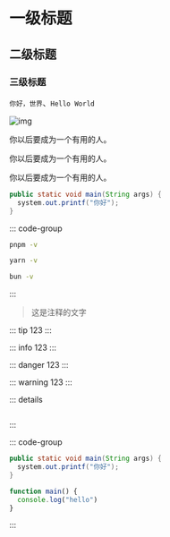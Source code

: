 # 一级标题

<Update/>

## 二级标题

### 三级标题

`你好，世界`、`Hello World`

![img](https://vitepress.yiov.top/img_test.jpg)

<xgplayer url="https://vitepress.yiov.top/lol.mp4" poster="" />

<LinkCard url="https://vitepress.yiov.top/" title="Vitepress中文搭建教程" description="https://vitepress.yiov.top/" logo="https://vitepress.yiov.top/logo.png"/>

你以后要成为一个<span class="marker-evy">有用的人</span>。

你以后要成为一个<span class="marker-text">有用的人</span>。

你以后要成为一个<span class="marker-text-highlight">有用的人</span>。

```java
public static void main(String args) {
  system.out.printf("你好");
}
```

::: code-group

```sh [pnpm]
pnpm -v
```

```sh [yarn]
yarn -v
```

```sh [bun]
bun -v
```

:::

> 这是注释的文字

::: tip
123
:::

::: info
123
:::

::: danger
123
:::

::: warning
123
:::



::: details

```java

```

:::

::: code-group

```java
public static void main(String args) {
  system.out.printf("你好");
}
```

```javaScript
function main() {
  console.log("hello")
}
```

:::
